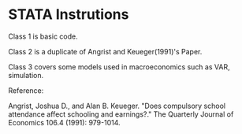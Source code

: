 # STATA Instrutions

Class 1 is basic code. 

Class 2 is a duplicate of Angrist and Keueger(1991)'s Paper. 

Class 3 covers some models used in macroeconomics such as VAR, simulation. 

Reference:

Angrist, Joshua D., and Alan B. Keueger. "Does compulsory school attendance affect schooling and earnings?." The Quarterly Journal of Economics 106.4 (1991): 979-1014.
